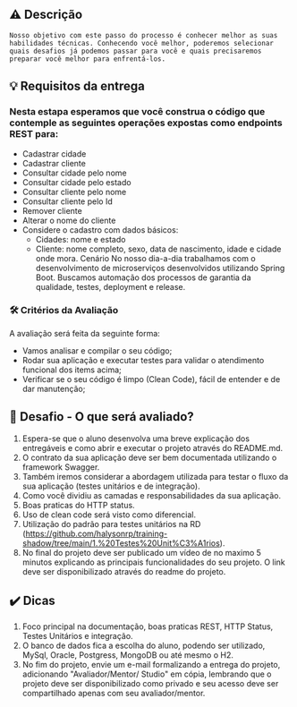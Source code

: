 ## ⚠ Descrição
``
Nosso objetivo com este passo do processo é conhecer melhor as suas habilidades técnicas. Conhecendo você melhor, poderemos selecionar quais desafios já podemos passar para você e quais precisaremos preparar você melhor para enfrentá-los.
``
## 💡 Requisitos da entrega
### Nesta estapa esperamos que você construa o código que contemple as seguintes operações expostas como endpoints REST para:

- Cadastrar cidade
- Cadastrar cliente
- Consultar cidade pelo nome
- Consultar cidade pelo estado
- Consultar cliente pelo nome
- Consultar cliente pelo Id
- Remover cliente
- Alterar o nome do cliente
- Considere o cadastro com dados básicos:
  - Cidades: nome e estado
  - Cliente: nome completo, sexo, data de nascimento, idade e cidade onde mora.
Cenário
No nosso dia-a-dia trabalhamos com o desenvolvimento de microserviços desenvolvidos utilizando Spring Boot. Buscamos automação dos processos de garantia da qualidade, testes, deployment e release.

### 🛠️ Critérios da Avaliação

A avaliação será feita da seguinte forma:

- Vamos analisar e compilar o seu código;
- Rodar sua aplicação e executar testes para validar o atendimento funcional dos items acima;
- Verificar se o seu código é limpo (Clean Code), fácil de entender e de dar manutenção;

## 🎯 Desafio - O que será avaliado?

1. Espera-se que o aluno desenvolva uma breve explicação dos entregáveis e como abrir e executar o projeto através do README.md.
2. O contrato da sua aplicação deve ser bem documentada utilizando o framework Swagger.
3. Também iremos considerar a abordagem utilizada para testar o fluxo da sua aplicação (testes unitários e de integração).
4. Como você dividiu as camadas e responsabilidades da sua aplicação.
5. Boas praticas do HTTP status.
6. Uso de clean code será visto como diferencial.
7. Utilização do padrão para testes unitários na RD (https://github.com/halysonrp/training-shadow/tree/main/1.%20Testes%20Unit%C3%A1rios).
8. No final do projeto deve ser publicado um vídeo de no maximo 5 minutos explicando as principais funcionalidades do seu projeto. O link deve ser disponibilizado através do readme do projeto.

## ✔️ Dicas
1. Foco principal na documentação, boas praticas REST, HTTP Status, Testes Unitários e integração.
2. O banco de dados fica a escolha do aluno, podendo ser utilizado, MySql, Oracle, Postgress, MongoDB ou até mesmo o H2.
3.  No fim do projeto, envie um e-mail formalizando a entrega do projeto, adicionando "Avaliador/Mentor/ Studio" em cópia, lembrando que o projeto deve ser disponibilizado como privado e seu acesso deve ser compartilhado apenas com seu avaliador/mentor.

